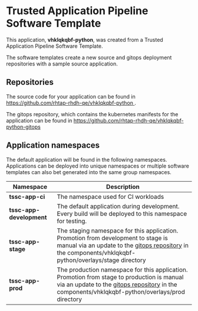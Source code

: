 # Trusted Application Pipeline Software Template

This application, **vhklqkqbf-python**, was created from a Trusted Application Pipeline Software Template.

The software templates create a new source and gitops deployment repositories with a sample source application. 

## Repositories

The source code for your application can be found in [https://github.com/rhtap-rhdh-qe/vhklqkqbf-python ](https://github.com/rhtap-rhdh-qe/vhklqkqbf-python ).
 
The gitops repository, which contains the kubernetes manifests for the application can be found in 
[https://github.com/rhtap-rhdh-qe/vhklqkqbf-python-gitops ](https://github.com/rhtap-rhdh-qe/vhklqkqbf-python-gitops ) 

## Application namespaces 

The default application will be found in the following namespaces. Applications can be deployed into unique namespaces or multiple software templates can also bet generated into the same group namespaces.  

|  Namespace   |  Description   |  
| -------- | -------- |
| **tssc-app-ci** | The namespace used for CI workloads |
| **tssc-app-development** | The default application during development. Every build will be deployed to this namespace for testing. |
| **tssc-app-stage** | The staging namespace for this application. Promotion from development to stage is manual via an update to the [gitops repository](https://github.com/rhtap-rhdh-qe/vhklqkqbf-python-gitops ) in the components/vhklqkqbf-python/overlays/stage directory |
| **tssc-app-prod** | The production namespace for this application. Promotion from stage to production is manual via an update to the [gitops repository](https://github.com/rhtap-rhdh-qe/vhklqkqbf-python-gitops ) in the components/vhklqkqbf-python/overlays/prod directory |